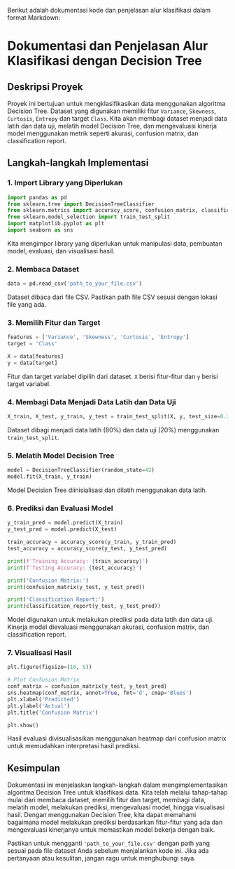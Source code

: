 Berikut adalah dokumentasi kode dan penjelasan alur klasifikasi dalam format Markdown:

# Dokumentasi dan Penjelasan Alur Klasifikasi dengan Decision Tree

## Deskripsi Proyek
Proyek ini bertujuan untuk mengklasifikasikan data menggunakan algoritma Decision Tree. Dataset yang digunakan memiliki fitur `Variance`, `Skewness`, `Curtosis`, `Entropy` dan target `Class`. Kita akan membagi dataset menjadi data latih dan data uji, melatih model Decision Tree, dan mengevaluasi kinerja model menggunakan metrik seperti akurasi, confusion matrix, dan classification report.

## Langkah-langkah Implementasi

### 1. Import Library yang Diperlukan
```python
import pandas as pd
from sklearn.tree import DecisionTreeClassifier
from sklearn.metrics import accuracy_score, confusion_matrix, classification_report
from sklearn.model_selection import train_test_split
import matplotlib.pyplot as plt
import seaborn as sns
```
Kita mengimpor library yang diperlukan untuk manipulasi data, pembuatan model, evaluasi, dan visualisasi hasil.

### 2. Membaca Dataset
```python
data = pd.read_csv('path_to_your_file.csv')
```
Dataset dibaca dari file CSV. Pastikan path file CSV sesuai dengan lokasi file yang ada.

### 3. Memilih Fitur dan Target
```python
features = ['Variance', 'Skewness', 'Curtosis', 'Entropy']
target = 'Class'

X = data[features]
y = data[target]
```
Fitur dan target variabel dipilih dari dataset. `X` berisi fitur-fitur dan `y` berisi target variabel.

### 4. Membagi Data Menjadi Data Latih dan Data Uji
```python
X_train, X_test, y_train, y_test = train_test_split(X, y, test_size=0.2, random_state=42)
```
Dataset dibagi menjadi data latih (80%) dan data uji (20%) menggunakan `train_test_split`.

### 5. Melatih Model Decision Tree
```python
model = DecisionTreeClassifier(random_state=42)
model.fit(X_train, y_train)
```
Model Decision Tree diinisialisasi dan dilatih menggunakan data latih.

### 6. Prediksi dan Evaluasi Model
```python
y_train_pred = model.predict(X_train)
y_test_pred = model.predict(X_test)

train_accuracy = accuracy_score(y_train, y_train_pred)
test_accuracy = accuracy_score(y_test, y_test_pred)

print(f'Training Accuracy: {train_accuracy}')
print(f'Testing Accuracy: {test_accuracy}')

print('Confusion Matrix:')
print(confusion_matrix(y_test, y_test_pred))

print('Classification Report:')
print(classification_report(y_test, y_test_pred))
```
Model digunakan untuk melakukan prediksi pada data latih dan data uji. Kinerja model dievaluasi menggunakan akurasi, confusion matrix, dan classification report.

### 7. Visualisasi Hasil
```python
plt.figure(figsize=(10, 5))

# Plot Confusion Matrix
conf_matrix = confusion_matrix(y_test, y_test_pred)
sns.heatmap(conf_matrix, annot=True, fmt='d', cmap='Blues')
plt.xlabel('Predicted')
plt.ylabel('Actual')
plt.title('Confusion Matrix')

plt.show()
```
Hasil evaluasi divisualisasikan menggunakan heatmap dari confusion matrix untuk memudahkan interpretasi hasil prediksi.

## Kesimpulan
Dokumentasi ini menjelaskan langkah-langkah dalam mengimplementasikan algoritma Decision Tree untuk klasifikasi data. Kita telah melalui tahap-tahap mulai dari membaca dataset, memilih fitur dan target, membagi data, melatih model, melakukan prediksi, mengevaluasi model, hingga visualisasi hasil. Dengan menggunakan Decision Tree, kita dapat memahami bagaimana model melakukan prediksi berdasarkan fitur-fitur yang ada dan mengevaluasi kinerjanya untuk memastikan model bekerja dengan baik.

Pastikan untuk mengganti `'path_to_your_file.csv'` dengan path yang sesuai pada file dataset Anda sebelum menjalankan kode ini. Jika ada pertanyaan atau kesulitan, jangan ragu untuk menghubungi saya.